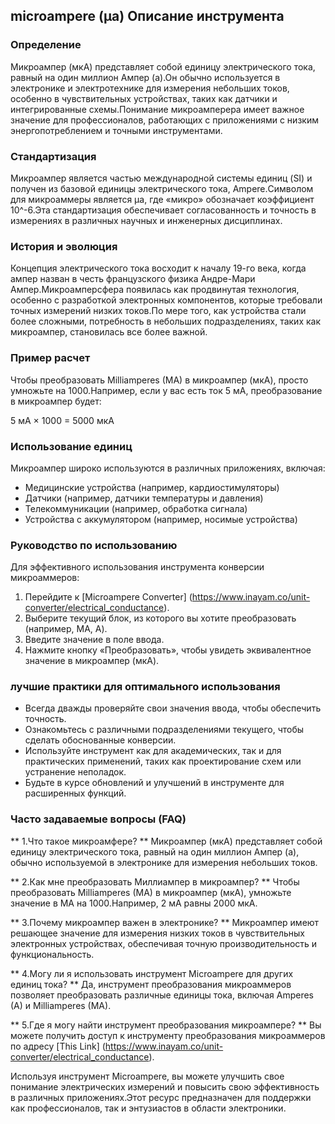 ## microampere (µa) Описание инструмента

### Определение
Микроампер (мкА) представляет собой единицу электрического тока, равный на один миллион Ампер (а).Он обычно используется в электронике и электротехнике для измерения небольших токов, особенно в чувствительных устройствах, таких как датчики и интегрированные схемы.Понимание микроамперера имеет важное значение для профессионалов, работающих с приложениями с низким энергопотреблением и точными инструментами.

### Стандартизация
Микроампер является частью международной системы единиц (SI) и получен из базовой единицы электрического тока, Ampere.Символом для микроаммеры является µa, где «микро» обозначает коэффициент 10^-6.Эта стандартизация обеспечивает согласованность и точность в измерениях в различных научных и инженерных дисциплинах.

### История и эволюция
Концепция электрического тока восходит к началу 19-го века, когда ампер назван в честь французского физика Андре-Мари Ампер.Микроамперсфера появилась как продвинутая технология, особенно с разработкой электронных компонентов, которые требовали точных измерений низких токов.По мере того, как устройства стали более сложными, потребность в небольших подразделениях, таких как микроампер, становилась все более важной.

### Пример расчет
Чтобы преобразовать Milliamperes (MA) в микроампер (мкА), просто умножьте на 1000.Например, если у вас есть ток 5 мА, преобразование в микроампер будет:

5 мА × 1000 = 5000 мкА

### Использование единиц
Микроампер широко используются в различных приложениях, включая:
- Медицинские устройства (например, кардиостимуляторы)
- Датчики (например, датчики температуры и давления)
- Телекоммуникации (например, обработка сигнала)
- Устройства с аккумулятором (например, носимые устройства)

### Руководство по использованию
Для эффективного использования инструмента конверсии микроаммеров:
1. Перейдите к [Microampere Converter] (https://www.inayam.co/unit-converter/electrical_conductance).
2. Выберите текущий блок, из которого вы хотите преобразовать (например, MA, A).
3. Введите значение в поле ввода.
4. Нажмите кнопку «Преобразовать», чтобы увидеть эквивалентное значение в микроампер (мкА).

### лучшие практики для оптимального использования
- Всегда дважды проверяйте свои значения ввода, чтобы обеспечить точность.
- Ознакомьтесь с различными подразделениями текущего, чтобы сделать обоснованные конверсии.
- Используйте инструмент как для академических, так и для практических применений, таких как проектирование схем или устранение неполадок.
- Будьте в курсе обновлений и улучшений в инструменте для расширенных функций.

### Часто задаваемые вопросы (FAQ)

** 1.Что такое микроамфере? **
Микроампер (мкА) представляет собой единицу электрического тока, равный на один миллион Ампер (а), обычно используемой в электронике для измерения небольших токов.

** 2.Как мне преобразовать Миллиампер в микроампер? **
Чтобы преобразовать Milliamperes (MA) в микроампер (мкА), умножьте значение в MA на 1000.Например, 2 мА равны 2000 мкА.

** 3.Почему микроампер важен в электронике? **
Микроампер имеют решающее значение для измерения низких токов в чувствительных электронных устройствах, обеспечивая точную производительность и функциональность.

** 4.Могу ли я использовать инструмент Microampere для других единиц тока? **
Да, инструмент преобразования микроаммеров позволяет преобразовать различные единицы тока, включая Amperes (A) и Milliamperes (MA).

** 5.Где я могу найти инструмент преобразования микроампере? **
Вы можете получить доступ к инструменту преобразования микроаммеров по адресу [This Link] (https://www.inayam.co/unit-converter/electrical_conductance).

Используя инструмент Microampere, вы можете улучшить свое понимание электрических измерений и повысить свою эффективность в различных приложениях.Этот ресурс предназначен для поддержки как профессионалов, так и энтузиастов в области электроники.